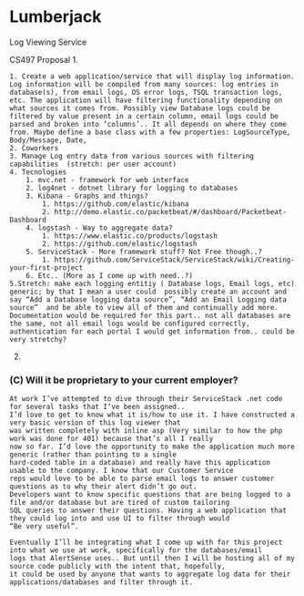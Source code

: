# Lumberjack
Log Viewing Service

CS497 Proposal
1.

	1. Create a web application/service that will display log information. Log information will be compiled from many sources: log entries in database(s), from email logs, OS error logs, TSQL transaction logs, etc. The application will have filtering functionality depending on what sources it comes from. Possibly view Database logs could be filtered by value present in a certain column, email logs could be parsed and broken into ‘columns’.. It all depends on where they come from. Maybe define a base class with a few properties: LogSourceType, Body/Message, Date, 
	2. Coworkers
	3. Manage Log entry data from various sources with filtering capabilities  (stretch: per user account)
	4. Tecnologies
		1. mvc.net - framework for web interface
		2. log4net - dotnet library for logging to databases
		3. Kibana - Graphs and things?
			1. https://github.com/elastic/kibana      
			2. http://demo.elastic.co/packetbeat/#/dashboard/Packetbeat-Dashboard
		4. logstash - Way to aggregate data?
			1. https://www.elastic.co/products/logstash          
			2. https://github.com/elastic/logstash
		5. ServiceStack - More framework stuff? Not Free though..?
			1. https://github.com/ServiceStack/ServiceStack/wiki/Creating-your-first-project
		6. Etc.. (More as I come up with need..?)
	5.Stretch: make each logging entitiy ( Database logs, Email logs, etc) generic; by that I mean a user could  possibly create an account and say “Add a Database logging data source”, “Add an Email Logging data source”  and be able to view all of them and continually add more. Documentation would be required for this part.. not all databases are the same, not all email logs would be configured correctly, authentication for each portal I would get information from.. could be very stretchy?
2)
### (C) Will it be proprietary to your current employer? ###
	At work I’ve attempted to dive through their ServiceStack .net code for several tasks that I’ve been assigned.. 
	I’d love to get to know what it is/how to use it. I have constructed a very basic version of this log viewer that 
	was written completely with inline asp (Very similar to how the php work was done for 401) because that’s all I really 
	now so far. I’d love the opportunity to make the application much more generic (rather than pointing to a single 
	hard-coded table in a database) and really have this application usable to the company. I know that our Customer Service 
	reps would love to be able to parse email logs to answer customer questions as to why their alert didn’t go out. 
	Developers want to know specific questions that are being logged to a file and/or database but are tired of custom tailoring 
	SQL queries to answer their questions. Having a web application that they could log into and use UI to filter through would 
	“Be very useful”.
	
	Eventually I’ll be integrating what I come up with for this project into what we use at work, specifically for the databases/email 
	logs that AlertSense uses.. But until then I will be hosting all of my source code publicly with the intent that, hopefully, 
	it could be used by anyone that wants to aggregate log data for their applications/databases and filter through it. 
